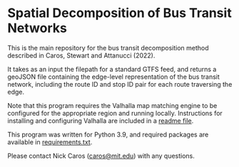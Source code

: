 # Spatial Decomposition of Bus Transit Networks 

This is the main repository for the bus transit decomposition method described
in Caros, Stewart and Attanucci (2022). 

It takes as an input the filepath for a standard GTFS feed, and returns
a geoJSON file containing the edge-level representation of the bus transit
network, including the route ID and stop ID pair for each route traversing
the edge. 

Note that this program requires the Valhalla map matching engine to be
configured for the appropriate region and running locally. Instructions
for installing and configuring Valhalla are included in a [readme file](valhalla_readme.md). 

This program was written for Python 3.9, and required packages are available in [requirements.txt](requirements.txt). 

Please contact Nick Caros (caros@mit.edu) with any questions. 
